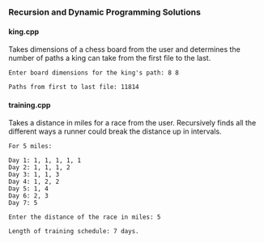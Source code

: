 ### Recursion and Dynamic Programming Solutions

#### king.cpp
Takes dimensions of a chess board from the user and determines the number of paths a king can take from the first file to the last.
```
Enter board dimensions for the king's path: 8 8

Paths from first to last file: 11814
```
#### training.cpp
Takes a distance in miles for a race from the user. Recursively finds all the different ways a runner could break the distance up in intervals.

```
For 5 miles:

Day 1: 1, 1, 1, 1, 1
Day 2: 1, 1, 1, 2
Day 3: 1, 1, 3
Day 4: 1, 2, 2
Day 5: 1, 4
Day 6: 2, 3
Day 7: 5
```
```
Enter the distance of the race in miles: 5 

Length of training schedule: 7 days.
```
